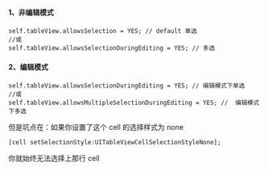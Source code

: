 #### 1、非编辑模式

```
self.tableView.allowsSelection = YES; // default 单选
//或
self.tableView.allowsSelectionDuringEditing = YES; // 多选
```

#### 2、编辑模式

```
self.tableView.allowsSelectionDuringEditing = YES; // 编辑模式下单选
//或
self.tableView.allowsMultipleSelectionDuringEditing = YES; //  编辑模式下多选
```

但是坑点在：如果你设置了这个 cell 的选择样式为 none

```
[cell setSelectionStyle:UITableViewCellSelectionStyleNone];
```
你就始终无法选择上那行 cell 